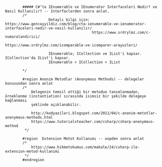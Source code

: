             ##### C#’ta IEnumerable ve IEnumerator Interfaceleri Nedir? ve Nasıl Kullanılır? -- Interfaclerden sonra anlat.
            /*
                        Detaylı bilgi için: https://www.gencayyildiz.com/blog/cta-ienumerable-ve-ienumerator-interfaceleri-nedir-ve-nasil-kullanilir/
                                            https://www.srdrylmz.com/c-numaralandirici/
                                            https://www.srdrylmz.com/icomparable-ve-icomparer-arayuzleri/
                        
                        IEnumerable; ICollection ve IList'i kapsar. ICollection'da IList'i kapsar.
                        IEnumerable > ICollection > IList

            */
            
            #region Anonim Metodlar (Anonymous Methods) -- delegeler konusundan sonra anlat
            /*
                Delegenin temsil ettiği bir metodun tanımlanmadan, örneklenme (instantiation) sırasında isimsiz bir şekilde delegeye bağlanması 
                şeklinde açıklanabilir.

                http://kodyazilari.blogspot.com/2011/04/c-anonim-metotlar-anonymous-methods.html
                https://www.tutorialsteacher.com/csharp/csharp-anonymous-method
             */

            #region  Extension Metot Kullanımı -- oopden sonra anlat
            /*
                https://www.hikmetokumus.com/makale/24/csharp-ile-extension-metod-kullanimi
             */
            #endregion
